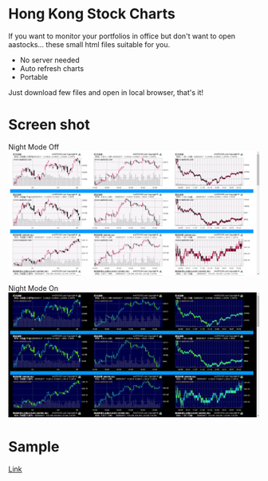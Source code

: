 # Hong Kong Stock Charts
If you want to monitor your portfolios in office but don't want to open aastocks... these small html files suitable for you.

- No server needed
- Auto refresh charts
- Portable

Just download few files and open in local browser, that's it!

# Screen shot 
Night Mode Off
![Night Mode Off](https://github.com/kooison/hongkongstockcharts/blob/master/day.png?raw=true "Night Mode Off")

Night Mode On
![Night Mode On](https://github.com/kooison/hongkongstockcharts/blob/master/night.png?raw=true "Night Mode On")

# Sample
[Link](https://kooison.github.io/hongkongstockcharts/html/2.0/stock.html)
